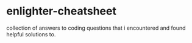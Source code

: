 # enlighter-cheatsheet
collection of answers to coding questions that i encountered and found helpful solutions to.
